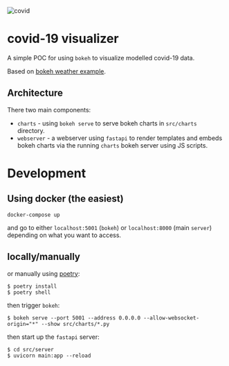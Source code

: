 ![covid](https://github.com/epidemics/covid/workflows/covid/badge.svg)

# covid-19 visualizer
A simple POC for using `bokeh` to visualize modelled covid-19 data. 

Based on [bokeh weather example](https://github.com/bokeh/bokeh/tree/master/examples/app/weather).

## Architecture
There two main components:

* `charts` - using `bokeh serve` to serve bokeh charts
  in `src/charts` directory.
* `webserver` - a webserver using `fastapi` to render templates and embeds
  bokeh charts via the running `charts` bokeh server using JS scripts. 

# Development
## Using docker (the easiest) 
```
docker-compose up
```
and go to either `localhost:5001` (`bokeh`) or `localhost:8000` (main `server`) depending on what you want to access.

## locally/manually
or manually using [poetry](https://python-poetry.org/docs/#installation):
```
$ poetry install
$ poetry shell
```

then trigger `bokeh`:
```
$ bokeh serve --port 5001 --address 0.0.0.0 --allow-websocket-origin="*" --show src/charts/*.py
```

then start up the `fastapi` server:
```
$ cd src/server
$ uvicorn main:app --reload
```

